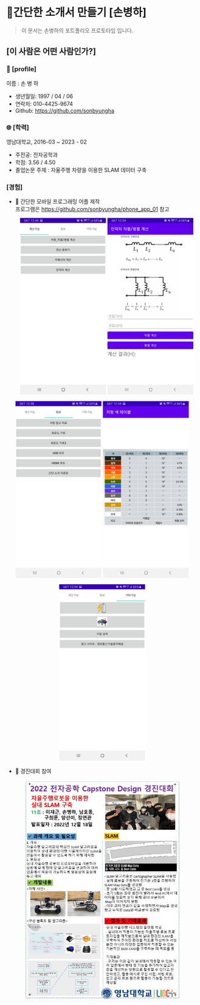 # :star2:간단한 소개서 만들기 [손병하]

> 이 문서는 손병하의 포트폴리오 프로토타입 입니다.

## [이 사람은 어떤 사람인가?]

### :floppy_disk: [profile]

 이름 : 손 병 하

- 생년월일: 1997 / 04 / 06
- 연락처: 010-4425-9674
- Github: https://github.com/sonbyungha

### :globe_with_meridians: [학력]

영남대학교, 2016-03 ~ 2023 - 02

- 주전공: 전자공학과
- 학점: 3.56 / 4.50
- 졸업논문 주제 : 자율주행 차량을 이용한 SLAM 데이터 구축

### [경험]

- :seedling: 간단한 모바일 프로그래밍 어플 제작 <br>
프로그램은 https://github.com/sonbyungha/phone_app_01 참고
  
  <p align="center">
    <img title="ex1" src="./sample/ex1.jpg" alt="ex1.jpg" data-align="center"         width="226">
  <img title="ex2" src="./sample/ex2.jpg" alt="ex2.jpg" data-align="center" width="226">
  </p>

<p align="center">
    <img title="ex6" src="./sample/ex6.jpg" alt="ex6.jpg" data-align="center"
         width="226">
    <img title="ex5" src="./sample/ex5.jpg" alt="ex5.jpg" data-align="center"
         width="226">
  </p>

<p align="center">
<img title="ex7" src="./sample/ex7.jpg" alt="ex7.jpg" data-align="center" width="226">
</p>

- :seedling: 경진대회 참여
<p align="center">
 <img title="" src="./sample/team.jpg" alt="team.jpg" data-align="center" width="408">
</p>
